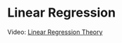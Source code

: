# Linear Regression

Video: [Linear Regression Theory](https://www.youtube.com/watch?v=ne-MfRfYs_c)

